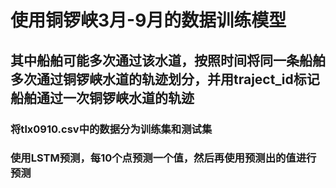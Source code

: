 # 使用铜锣峡3月-9月的数据训练模型
## 其中船舶可能多次通过该水道，按照时间将同一条船舶多次通过铜锣峡水道的轨迹划分，并用traject_id标记船舶通过一次铜锣峡水道的轨迹
### 将tlx0910.csv中的数据分为训练集和测试集
### 使用LSTM预测，每10个点预测一个值，然后再使用预测出的值进行预测
